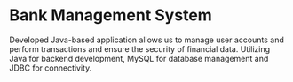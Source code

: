 # Bank Management System
Developed Java-based application allows us to manage user accounts and perform transactions and ensure the security of financial data. Utilizing Java for backend development, MySQL for database management and JDBC for connectivity.
